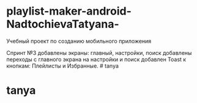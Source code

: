 # playlist-maker-android-NadtochievaTatyana-
Учебный проект по созданию мобильного приложения

Спринт №3
добавлены экраны: главный, настройки, поиск
добавлены переходы с главного экрана на настройки и поиск
добавлен Toast к кнопкам: Плейлисты и Избранные.  # tanya
# tanya
